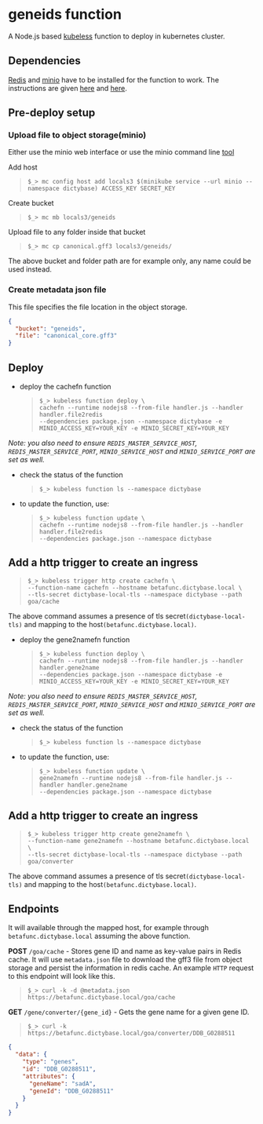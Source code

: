 # geneids function

A Node.js based [kubeless](https://kubeless.io) function to deploy in kubernetes cluster.

## Dependencies

[Redis](https://redis.io) and [minio](https://minio.io) have to be installed
for the function to work. The instructions are given
[here](https://github.com/dictyBase/Migration/blob/master/deploy.md#redis) and
[here](https://github.com/dictyBase/Migration/blob/master/deploy.md#object-storages3-compatible).

## Pre-deploy setup

### Upload file to object storage(minio)

Either use the minio web interface or use the minio command line
[tool](https://docs.minio.io/docs/minio-client-quickstart-guide.html)

Add host

> `$_> mc config host add locals3 $(minikube service --url minio --namespace dictybase) ACCESS_KEY SECRET_KEY`

Create bucket

> `$_> mc mb locals3/geneids`

Upload file to any folder inside that bucket

> `$_> mc cp canonical.gff3 locals3/geneids/`

The above bucket and folder path are for example only, any name could be used instead.

### Create metadata json file

This file specifies the file location in the object storage.

```json
{
  "bucket": "geneids",
  "file": "canonical_core.gff3"
}
```

## Deploy

- deploy the cachefn function

  > `$_> kubeless function deploy \`  
  > `cachefn --runtime nodejs8 --from-file handler.js --handler handler.file2redis`  
  > `--dependencies package.json --namespace dictybase -e MINIO_ACCESS_KEY=YOUR_KEY -e MINIO_SECRET_KEY=YOUR_KEY`

<em>Note: you also need to ensure `REDIS_MASTER_SERVICE_HOST`, `REDIS_MASTER_SERVICE_PORT`, `MINIO_SERVICE_HOST` and `MINIO_SERVICE_PORT` are set as well.</em>

- check the status of the function

  > `$_> kubeless function ls --namespace dictybase`

- to update the function, use:
  > `$_> kubeless function update \`  
  > `cachefn --runtime nodejs8 --from-file handler.js --handler handler.file2redis`  
  > `--dependencies package.json --namespace dictybase`

## Add a http trigger to create an ingress

> `$_> kubeless trigger http create cachefn \`  
> `--function-name cachefn --hostname betafunc.dictybase.local \`  
> `--tls-secret dictybase-local-tls --namespace dictybase --path goa/cache`

The above command assumes a presence of tls secret`(dictybase-local-tls)` and mapping
to the host`(betafunc.dictybase.local)`.

- deploy the gene2namefn function

  > `$_> kubeless function deploy \`  
  > `cachefn --runtime nodejs8 --from-file handler.js --handler handler.gene2name`  
  > `--dependencies package.json --namespace dictybase -e MINIO_ACCESS_KEY=YOUR_KEY -e MINIO_SECRET_KEY=YOUR_KEY`

<em>Note: you also need to ensure `REDIS_MASTER_SERVICE_HOST`, `REDIS_MASTER_SERVICE_PORT`, `MINIO_SERVICE_HOST` and `MINIO_SERVICE_PORT` are set as well.</em>

- check the status of the function

  > `$_> kubeless function ls --namespace dictybase`

- to update the function, use:
  > `$_> kubeless function update \`  
  > `gene2namefn --runtime nodejs8 --from-file handler.js --handler handler.gene2name`  
  > `--dependencies package.json --namespace dictybase`

## Add a http trigger to create an ingress

> `$_> kubeless trigger http create gene2namefn \`  
> `--function-name gene2namefn --hostname betafunc.dictybase.local \`  
> `--tls-secret dictybase-local-tls --namespace dictybase --path goa/converter`

The above command assumes a presence of tls secret`(dictybase-local-tls)` and mapping
to the host`(betafunc.dictybase.local)`.

## Endpoints

It will available through the mapped host, for example through
`betafunc.dictybase.local` assuming the above function.

**POST** `/goa/cache` - Stores gene ID and name as key-value pairs in Redis cache.
It will use `metadata.json` file to download the gff3 file from object storage and
persist the information in redis cache. An example `HTTP` request to this endpoint
will look like this.

> `$_> curl -k -d @metadata.json https://betafunc.dictybase.local/goa/cache`

**GET** `/gene/converter/{gene_id}` - Gets the gene name for a given gene ID.

> `$_> curl -k https://betafunc.dictybase.local/goa/converter/DDB_G0288511`

```json
{
  "data": {
    "type": "genes",
    "id": "DDB_G0288511",
    "attributes": {
      "geneName": "sadA",
      "geneId": "DDB_G0288511"
    }
  }
}
```
